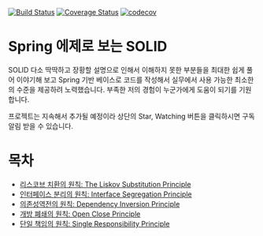 [![Build Status](https://travis-ci.com/cheese10yun/spring-SOLID.svg?branch=master)](https://travis-ci.com/cheese10yun/spring-SOLID)
[![Coverage Status](https://coveralls.io/repos/github/cheese10yun/spring-SOLID/badge.svg?branch=master)](https://coveralls.io/github/cheese10yun/spring-SOLID?branch=master)
[![codecov](https://codecov.io/gh/cheese10yun/spring-SOLID/branch/master/graph/badge.svg)](https://codecov.io/gh/cheese10yun/spring-SOLID)

# Spring 에제로 보는 SOLID 
SOLID 다소 딱딱하고 장황할 설명으로 인해서 이해하지 못한 부분들을 최대한 쉽게 풀어 이야기해 보고 Spring 기반 베이스로 코드를 작성해서 실무에서 사용 가능한 최소한의 수준을 제공하려 노력했습니다. 부족한 저의 경험이 누군가에게 도움이 되기를 기원합니다.


프로젝트는 지속해서 추가될 예정이라 상단의 Star, Watching 버튼을 클릭하시면 구독 알림 받을 수 있습니다.


# 목차
* [리스코브 치환의 원칙: The Liskov Substitution Principle](https://git.lsis.com/dive/hello-solid/blob/master/docs/LSP.md)
* [인터페이스 분리의 원칙: Interface Segregation Principle](https://git.lsis.com/dive/hello-solid/blob/master/docs/ISP.md)
* [의존성역전의 원칙: Dependency Inversion Principle](https://git.lsis.com/dive/hello-solid/blob/master/docs/DIP.md)
* [개방 폐쇄의 원칙: Open Close Principle](https://git.lsis.com/dive/hello-solid/blob/master/docs/OCP.md)
* [단일 책임의 원칙: Single Responsibility Principle](https://git.lsis.com/dive/hello-solid/blob/master/docs/SRP.md)


